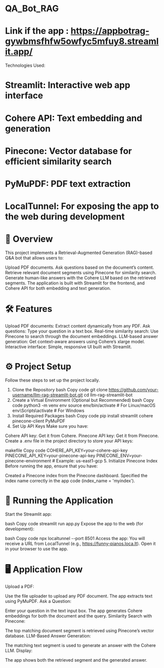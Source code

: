 # QA_Bot_RAG

# Link if the app : https://appbotrag-gywbmsfhfw5owfyc5mfuy8.streamlit.app/

Technologies Used:

# Streamlit: Interactive web app interface
# Cohere API: Text embedding and generation
# Pinecone: Vector database for efficient similarity search
# PyMuPDF: PDF text extraction
# LocalTunnel: For exposing the app to the web during development
# 📖 Overview

This project implements a Retrieval-Augmented Generation (RAG)-based Q&A bot that allows users to:

Upload PDF documents.
Ask questions based on the document’s content.
Retrieve relevant document segments using Pinecone for similarity search.
Generate human-like answers with the Cohere LLM based on the retrieved segments.
The application is built with Streamlit for the frontend, and Cohere API for both embedding and text generation.

# 🛠️ Features

Upload PDF documents: Extract content dynamically from any PDF.
Ask questions: Type your question in a text box.
Real-time similarity search: Use Pinecone to search through the document embeddings.
LLM-based answer generation: Get context-aware answers using Cohere’s xlarge model.
Interactive interface: Simple, responsive UI built with Streamlit.
# ⚙️ Project Setup

Follow these steps to set up the project locally.

1. Clone the Repository
bash
Copy code
git clone https://github.com/your-username/llm-rag-streamlit-bot.git
cd llm-rag-streamlit-bot
2. Create a Virtual Environment (Optional but Recommended)
bash
Copy code
python3 -m venv env
source env/bin/activate  # For Linux/macOS
env\Scripts\activate  # For Windows
3. Install Required Packages
bash
Copy code
pip install streamlit cohere pinecone-client PyMuPDF
4. Set Up API Keys
Make sure you have:

Cohere API key: Get it from Cohere.
Pinecone API key: Get it from Pinecone.
Create a .env file in the project directory to store your API keys:

makefile
Copy code
COHERE_API_KEY=your-cohere-api-key
PINECONE_API_KEY=your-pinecone-api-key
PINECONE_ENV=your-pinecone-environment  # Example: us-east1-gcp
5. Initialize Pinecone Index
Before running the app, ensure that you have:

Created a Pinecone index from the Pinecone dashboard.
Specified the index name correctly in the app code (index_name = 'myindex').

# 🚀 Running the Application
Start the Streamlit app:

bash
Copy code
streamlit run app.py
Expose the app to the web (for development):

bash
Copy code
npx localtunnel --port 8501
Access the app:
You will receive a URL from LocalTunnel (e.g., https://funny-pianos.loca.lt). Open it in your browser to use the app.

# 🖥️ Application Flow
Upload a PDF:

Use the file uploader to upload any PDF document.
The app extracts text using PyMuPDF.
Ask a Question:

Enter your question in the text input box.
The app generates Cohere embeddings for both the document and the query.
Similarity Search with Pinecone:

The top matching document segment is retrieved using Pinecone’s vector database.
LLM-Based Answer Generation:

The matching text segment is used to generate an answer with the Cohere LLM.
Display:

The app shows both the retrieved segment and the generated answer.
